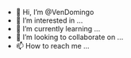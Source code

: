 - 👋 Hi, I’m @VenDomingo
- 👀 I’m interested in ...
- 🌱 I’m currently learning ...
- 💞️ I’m looking to collaborate on ...
- 📫 How to reach me ...

<!---
VenDomingo/VenDomingo is a ✨ special ✨ repository because its `README.md` (this file) appears on your GitHub profile.
You can click the Preview link to take a look at your changes.
--->
